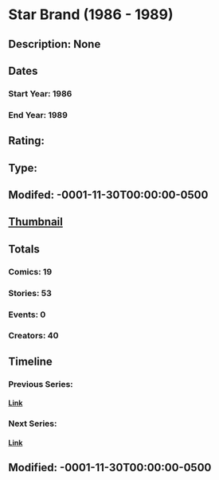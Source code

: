 # Star Brand (1986 - 1989)
## Description: None
## Dates
### Start Year: 1986
### End Year: 1989
## Rating: 
## Type: 
## Modifed: -0001-11-30T00:00:00-0500
## [Thumbnail](http://i.annihil.us/u/prod/marvel/i/mg/c/30/4bad3c80583de.jpg)
## Totals
### Comics: 19
### Stories: 53
### Events: 0
### Creators: 40
## Timeline
### Previous Series: 
#### [Link]()
### Next Series: 
#### [Link]()
## Modified: -0001-11-30T00:00:00-0500